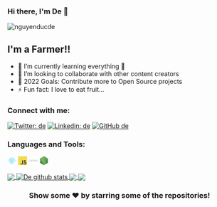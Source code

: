 ### Hi there, I'm De 👋

<p align="left"> <img src="https://komarev.com/ghpvc/?username=nguyenducde&label=Views&color=blue&style=plastic" alt="nguyenducde" /> </p>

## I'm a Farmer!!

- 🌱 I’m currently learning everything 🤣
- 👯 I’m looking to collaborate with other content creators
- 🥅 2022 Goals: Contribute more to Open Source projects
- ⚡ Fun fact: I love to eat fruit...

### Connect with me:

[![Twitter: de](https://img.shields.io/twitter/follow/Nguync65453423?style=social)](https://twitter.com/Nguync65453423)
[![Linkedin: de](https://img.shields.io/badge/-de-blue?style=flat-square&logo=Linkedin&logoColor=white&link=https://www.linkedin.com/in/de-nguyen-duc-185b6b1b5/)](https://www.linkedin.com/in/de-nguyen-duc-185b6b1b5/)
[![GitHub de](https://img.shields.io/github/followers/nguyenducde?label=follow&style=social)](https://github.com/nguyenducde)

### Languages and Tools:

<code><img height="20" src="https://raw.githubusercontent.com/github/explore/80688e429a7d4ef2fca1e82350fe8e3517d3494d/topics/react/react.png"></code>
<code><img height="20" src="https://raw.githubusercontent.com/github/explore/80688e429a7d4ef2fca1e82350fe8e3517d3494d/topics/javascript/javascript.png"></code>
<code><img height="20" src="https://raw.githubusercontent.com/github/explore/80688e429a7d4ef2fca1e82350fe8e3517d3494d/topics/express/express.png"></code>
<code><img height="20" src="https://raw.githubusercontent.com/github/explore/80688e429a7d4ef2fca1e82350fe8e3517d3494d/topics/nodejs/nodejs.png"></code>  

<a href="https://github.com/nguyenducde">
  <img align="center" src="https://github-readme-stats.vercel.app/api/top-langs/?username=nguyenducde&theme=light&hide_langs_below=1" />
</a>
<a href="https://github.com/nguyenducde">
 <img align="center" src="https://github-readme-stats.vercel.app/api?username=nguyenducde&show_icons=true&theme=light&line_height=27" alt="De github stats"/>
</a>
<a href="https://github.com/nguyenducde/DoAnCoSo">
  <img align="center" src="https://github-readme-stats.vercel.app/api/pin/?username=nguyenducde&repo=DoAnCoSo&theme=light" />
</a>
<a href="https://github.com/nguyenducde/StockPriceBoard">
  <img align="center" src="https://github-readme-stats.vercel.app/api/pin/?username=nguyenducde&repo=StockPriceBoard&theme=light" />
</a>


<div align="center">

### Show some ❤️ by starring some of the repositories!

</div>


